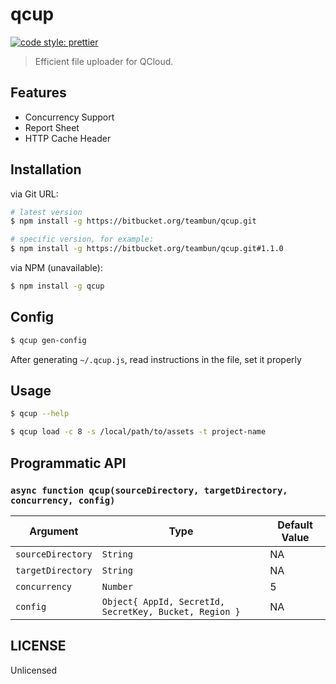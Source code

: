 # qcup

[![code style: prettier](https://img.shields.io/badge/code_style-prettier-ff69b4.svg)](https://github.com/prettier/prettier)

> Efficient file uploader for QCloud.

## Features

- Concurrency Support
- Report Sheet
- HTTP Cache Header

## Installation

via Git URL:

```sh
# latest version
$ npm install -g https://bitbucket.org/teambun/qcup.git

# specific version, for example:
$ npm install -g https://bitbucket.org/teambun/qcup.git#1.1.0
```

via NPM (unavailable):

```sh
$ npm install -g qcup
```

## Config

```sh
$ qcup gen-config
```

After generating `~/.qcup.js`, read instructions in the file, set it properly

## Usage

```sh
$ qcup --help

$ qcup load -c 8 -s /local/path/to/assets -t project-name
```

## Programmatic API

### `async function qcup(sourceDirectory, targetDirectory, concurrency, config)`

| Argument          | Type                                                   | Default Value |
| ----------------- | ------------------------------------------------------ | ------------- |
| `sourceDirectory` | `String`                                               | NA            |
| `targetDirectory` | `String`                                               | NA            |
| `concurrency`     | `Number`                                               | 5             |
| `config`          | `Object{ AppId, SecretId, SecretKey, Bucket, Region }` | NA            |

## LICENSE

Unlicensed
